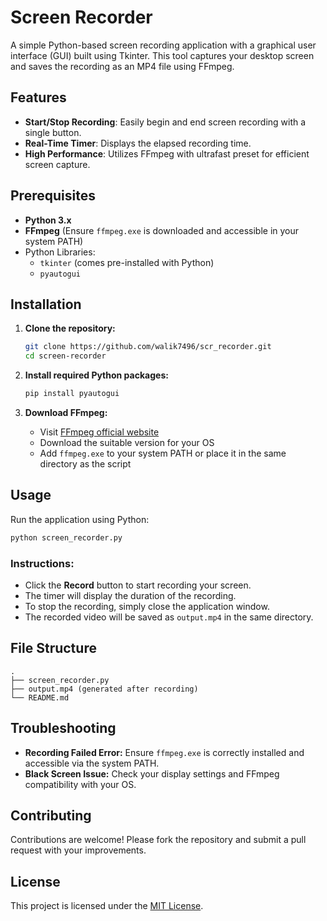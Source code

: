 # Screen Recorder

A simple Python-based screen recording application with a graphical user interface (GUI) built using Tkinter. This tool captures your desktop screen and saves the recording as an MP4 file using FFmpeg.

## Features

- **Start/Stop Recording**: Easily begin and end screen recording with a single button.
- **Real-Time Timer**: Displays the elapsed recording time.
- **High Performance**: Utilizes FFmpeg with ultrafast preset for efficient screen capture.

## Prerequisites

- **Python 3.x**
- **FFmpeg** (Ensure `ffmpeg.exe` is downloaded and accessible in your system PATH)
- Python Libraries:
  - `tkinter` (comes pre-installed with Python)
  - `pyautogui`

## Installation

1. **Clone the repository:**
   ```bash
   git clone https://github.com/walik7496/scr_recorder.git
   cd screen-recorder
   ```

2. **Install required Python packages:**
   ```bash
   pip install pyautogui
   ```

3. **Download FFmpeg:**
   - Visit [FFmpeg official website](https://ffmpeg.org/download.html)
   - Download the suitable version for your OS
   - Add `ffmpeg.exe` to your system PATH or place it in the same directory as the script

## Usage

Run the application using Python:

```bash
python screen_recorder.py
```

### Instructions:
- Click the **Record** button to start recording your screen.
- The timer will display the duration of the recording.
- To stop the recording, simply close the application window.
- The recorded video will be saved as `output.mp4` in the same directory.

## File Structure

```
.
├── screen_recorder.py
├── output.mp4 (generated after recording)
└── README.md
```

## Troubleshooting

- **Recording Failed Error:** Ensure `ffmpeg.exe` is correctly installed and accessible via the system PATH.
- **Black Screen Issue:** Check your display settings and FFmpeg compatibility with your OS.

## Contributing

Contributions are welcome! Please fork the repository and submit a pull request with your improvements.

## License

This project is licensed under the [MIT License](LICENSE).


